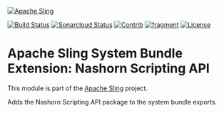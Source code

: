 [![Apache Sling](https://sling.apache.org/res/logos/sling.png)](https://sling.apache.org)

&#32;[![Build Status](https://ci-builds.apache.org/job/Sling/job/modules/job/sling-org-apache-sling-fragment-nashorn/job/master/badge/icon)](https://ci-builds.apache.org/job/Sling/job/modules/job/sling-org-apache-sling-fragment-nashorn/job/master/)&#32;[![Sonarcloud Status](https://sonarcloud.io/api/project_badges/measure?project=apache_sling-org-apache-sling-fragment-nashorn&metric=alert_status)](https://sonarcloud.io/dashboard?id=apache_sling-org-apache-sling-fragment-nashorn)&#32;[![Contrib](https://sling.apache.org/badges/status-contrib.svg)](https://github.com/apache/sling-aggregator/blob/master/docs/status/contrib.md)&#32;[![fragment](https://sling.apache.org/badges/group-fragment.svg)](https://github.com/apache/sling-aggregator/blob/master/docs/group/fragment.md) [![License](https://img.shields.io/badge/License-Apache%202.0-blue.svg)](https://www.apache.org/licenses/LICENSE-2.0)

# Apache Sling System Bundle Extension: Nashorn Scripting API

This module is part of the [Apache Sling](https://sling.apache.org) project.

Adds the Nashorn Scripting API package to the system bundle exports.
